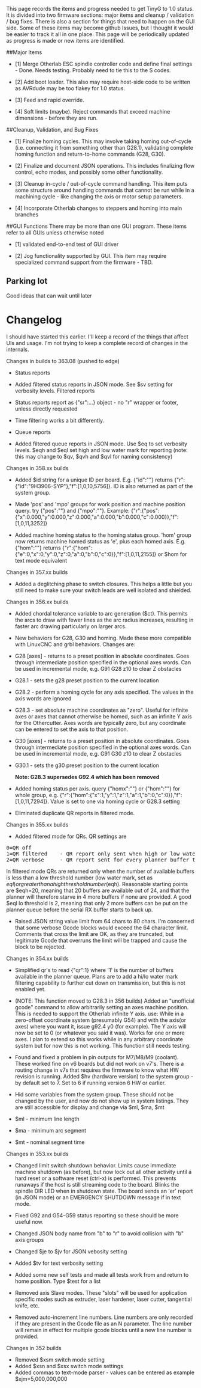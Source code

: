 This page records the items and progress needed to get TinyG to 1.0 status. It is divided into two firmware sections: major items and cleanup / validation / bug fixes. There is also a section for things that need to happen on the GUI side. Some of these items may become github Issues, but I thought it would be easier to track it all in one place. This page will be periodically updated as progress is made or new items are identified.

##Major Items
* [1] Merge Otherlab ESC spindle controller code and define final settings - Done. Needs testing. Probably need to tie this to the S codes.

* [2] Add boot loader. This also may require host-side code to be written as AVRdude may be too flakey for 1.0 status.

* [3] Feed and rapid override.

* [4] Soft limits (maybe). Reject commands that exceed machine dimensions - before they are run.

##Cleanup, Validation, and Bug Fixes

* [1] Finalize homing cycles. This may involve taking homing out-of-cycle (i.e. connecting it from something other than G28.1), validating complete homing function and return-to-home commands (G28, G30). 

* [2] Finalize and document JSON operations. This includes finalizing flow control, echo modes, and possibly some other functionality.

* [3] Cleanup in-cycle / out-of-cycle command handling. This item puts some structure around handling commands that cannot be run while in a machining cycle - like changing the axis or motor setup parameters. 

* [4] Incorporate Otherlab changes to steppers and homing into main branches

##GUI Functions
There may be more than one GUI program. These items refer to all GUIs unless otherwise noted
 
* [1] validated end-to-end test of GUI driver

* [2] Jog functionality supported by GUI. This item may require specialized command support from the firmware - TBD.

## Parking lot
Good ideas that can wait until later

# Changelog
I should have started this earlier. I'll keep a record of the things that affect UIs and usage. I'm not trying to keep a complete record of changes in the internals.

Changes in builds to 363.08 (pushed to edge)
* Status reports
 * Added filtered status reports in JSON mode. See $sv setting for verbosity levels. Filtered reports 
 * Status reports report as {"sr":...} object - no "r" wrapper or footer, unless directly requested
 * Time filtering works a bit differently.

* Queue reports
 * Added filtered queue reports in JSON mode. Use $eq to set verbosity levels. $eqh and $eql set high and low water mark for reporting (note: this may change to $qv, $qvh and $qvl for naming consistency)


Changes in 358.xx builds
* Added $id string for a unique ID per board. E.g. {"id":""} returns {"r":{"id":"9H3906-SYP"},"f":[1,0,10,5756]}. ID is also returned as part of the system group.

* Made 'pos' and 'mpo' groups for work position and machine position query. try {"pos":""} and {"mpo":""}. Example: {"r":{"pos":{"x":0.000,"y":0.000,"z":0.000,"a":0.000,"b":0.000,"c":0.000}},"f":[1,0,11,3252]}

* Added machine homing status to the homing status group. 'hom' group now returns machine homed status as 'e', plus each homed axis. E.g. {"hom":""} returns {"r":{"hom":{"e":0,"x":0,"y":0,"z":0,"a":0,"b":0,"c":0}},"f":[1,0,11,2155]}  or $hom for text mode equivalent

Changes in 357.xx builds
* Added a deglitching phase to switch closures. This helps a little but you still need to make sure your switch leads are well isolated and shielded.

Changes in 356.xx builds
* Added chordal tolerance variable to arc generation ($ct). This permits the arcs to draw with fewer lines as the arc radius increases, resulting in faster arc drawing particularly on larger arcs.

* New behaviors for G28, G30 and homing. Made these more compatible with LinuxCNC and grbl behaviors. Changes are:
 * G28 [axes] - returns to a preset position in absolute coordinates. Goes through intermediate position specified in the optional axes words. Can be used in incremental mode, e.g. G91 G28 z10  to clear Z obstacles
 * G28.1 - sets the g28 preset position to the current location
 * G28.2 <axes> - perform a homing cycle for any axis specified. The values in the axis words are ignored
 * G28.3 <axes> - set absolute machine coordinates as "zero". Useful for infinite axes or axes that cannot otherwise be homed, such as an infinite Y axis for the Othercutter. Axes words are typically zero, but any coordinate can be entered to set the axis to that position.
 * G30 [axes] - returns to a preset position in absolute coordinates. Goes through intermediate position specified in the optional axes words. Can be used in incremental mode, e.g. G91 G30 z10 to clear Z obstacles
 * G30.1 - sets the g30 preset position to the current location 

	**Note: G28.3 supersedes G92.4 which has been removed**

* Added homing status per axis. query {"homx":""} or {"hom":""} for whole group, e.g.
{"r":{"hom":{"x":1,"y":1,"z":1,"a":1,"b":0,"c":0}},"f":[1,0,11,7294]}. Value is set to one via homing cycle or G28.3 setting

* Eliminated duplicate QR reports in filtered mode.

Changes in 355.xx builds
* Added filtered mode for QRs. QR settings are 
<pre>
0=QR off
1=QR filtered    - QR report only sent when high or low water marks are crossed
2=QR verbose     - QR report sent for every planner buffer transition
</pre>
In filtered mode QRs are returned only when the number of available buffers is less than a low threshold number (low water mark, set as $eql) or greater than a high threshold number ($eqh). Reasonable starting points are $eqh=20, meaning that 20 buffers are available out of 24, and that the planner will therefore starve in 4 more buffers if none are provided. A good $eql lo threshold is 2, meaning that only 2 more buffers can be put on the planner queue before the serial RX buffer starts to back up.

* Raised JSON string value limit from 64 chars to 80 chars. I'm concerned that some verbose Gcode blocks would exceed the 64 character limit. Comments that cross the limit are OK, as they are truncated, but legitimate Gcode that overruns the limit will be trapped and cause the block to be rejected.

Changes in 354.xx builds
* Simplified qr's to read {"qr":1} where '1' is the number of buffers available in the planner queue. Plans are to add a hi/lo water mark filtering capability to further cut down on transmission, but this is not enabled yet.

* (NOTE: This function moved to G28.3 in 356 builds) Added an "unofficial gcode" command to allow arbitrarily setting an axes machine position. This is needed to support the Otherlab infinite Y axis. use: While in a zero-offset coordinate system (presumably G54) and with the axis(or axes) where you want it, issue g92.4 y0 (for example). The Y axis will now be set to 0 (or whatever you said it was). Works for one or more axes. I plan to extend so this works while in any arbitrary coordinate system but for now this is not working. This function still needs testing.

* Found and fixed a problem in pin outputs for M7/M8/M9 (coolant). These worked fine on v6 boards but did not work on v7's. There is a routing change in v7s that requires the firmware to know what HW revision is running. Added $hv (hardware version) to the system group - by default set to 7. Set to 6 if running version 6 HW or earlier.

* Hid some variables from the system group. These should not be changed by the user, and now do not show up in system listings. They are still accessible for display and change via $ml, $ma, $mt
 * $ml - minimum line length
 * $ma - minimum arc segment
 * $mt - nominal segment time

Changes in 353.xx builds
* Changed limit switch shutdown behavior. Limits cause immediate machine shutdown (as before), but now lock out all other activity until a hard reset or a software reset (ctrl-x) is performed. This prevents runaways if the host is still streaming code to the board. Blinks the spindle DIR LED when in shutdown state.
The board sends an 'er' report (in JSON mode) or an EMERGENCY SHUTDOWN message if in text mode.

* Fixed G92 and G54-G59 status reporting so these should be more useful now.
* Changed JSON body name from "b" to "r" to avoid collision with "b" axis groups
* Changed $je to $jv for JSON vebosity setting
* Added $tv for text verbosity setting
* Added some new self tests and made all tests work from and return to home position. Type $test for a list
* Removed axis Slave modes. These "slots" will be used for application specific modes such as extruder, laser hardener, laser cutter, tangential knife, etc.

* Removed auto-increment line numbers. Line numbers are only recorded if they are present in the Gcode file as an N parameter. The line number will remain in effect for multiple gcode blocks until a new line number is provided.

Changes in 352 builds
* Removed $xsm switch mode setting
* Added $xsn and $xsx switch mode settings
* Added commas to text-mode parser - values can be entered as example $xjm=5,000,000,000